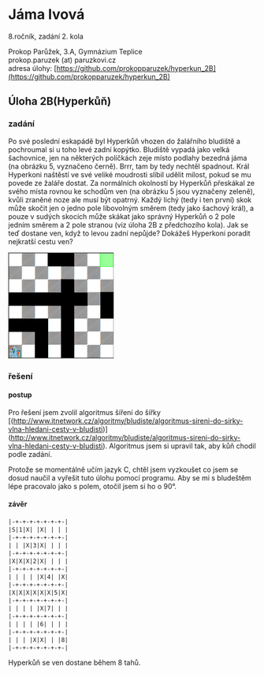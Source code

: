# Jáma lvová
8.ročník, zadání 2. kola

Prokop Parůžek, 3.A, Gymnázium Teplice  
prokop.paruzek (at) paruzkovi.cz  
adresa úlohy: [https://github.com/prokopparuzek/hyperkun_2B](https://github.com/prokopparuzek/hyperkun_2B)  

## Úloha 2B(Hyperkůň)

### zadání

Po své poslední eskapádě byl Hyperkůň vhozen do žalářního bludiště a pochroumal si u toho levé zadní kopýtko. Bludiště vypadá jako
velká šachovnice, jen na některých políčkách zeje místo podlahy bezedná jáma (na obrázku 5, vyznačeno černě). Brrr, tam by tedy nechtěl
spadnout. Král Hyperkoni naštěstí ve své veliké moudrosti slíbil udělit milost, pokud se mu povede ze žaláře dostat. Za normálních
okolností by Hyperkůň přeskákal ze svého místa rovnou ke schodům ven (na obrázku 5 jsou vyznačeny zeleně), kvůli zraněné noze ale
musí být opatrný. Každý lichý (tedy i ten první) skok může skočit jen o jedno pole libovolným směrem (tedy jako šachový král), a pouze
v sudých skocích může skákat jako správný Hyperkůň o 2 pole jedním směrem a 2 pole stranou (viz úloha 2B z předchozího kola). Jak se
teď dostane ven, když to levou zadní nepůjde? Dokážeš Hyperkoni poradit nejkratší cestu ven?


![Hyperkun sachovnice](./images/sachovnice_hyperkun.png)


### řešení

#### postup

Pro řešení jsem zvolil algoritmus šíření do šířky [(http://www.itnetwork.cz/algoritmy/bludiste/algoritmus-sireni-do-sirky-vlna-hledani-cesty-v-bludisti)] (http://www.itnetwork.cz/algoritmy/bludiste/algoritmus-sireni-do-sirky-vlna-hledani-cesty-v-bludisti).
Algoritmus jsem si upravil tak, aby kůň chodil podle zadání.

Protože se momentálně učím jazyk C, chtěl jsem vyzkoušet co jsem se dosud naučil a vyřešit tuto úlohu pomocí programu.
Aby se mi s bludeštěm lépe pracovalo jako s polem, otočil jsem si ho o 90°.

#### závěr
```
|-+-+-+-+-+-+-+-|  
|S|1|X| |X| | | |  
|-+-+-+-+-+-+-+-|  
| | |X|3|X| | | |  
|-+-+-+-+-+-+-+-|  
|X|X|X|2|X| | | |  
|-+-+-+-+-+-+-+-|  
| | | | |X|4| |X|  
|-+-+-+-+-+-+-+-|  
|X|X|X|X|X|X|5|X|  
|-+-+-+-+-+-+-+-|  
| | | | |X|7| | |  
|-+-+-+-+-+-+-+-|  
| | | | |6| | | |  
|-+-+-+-+-+-+-+-|  
| | | |X|X| | |8|  
|-+-+-+-+-+-+-+-|  
```

Hyperkůň se ven dostane během 8 tahů.

